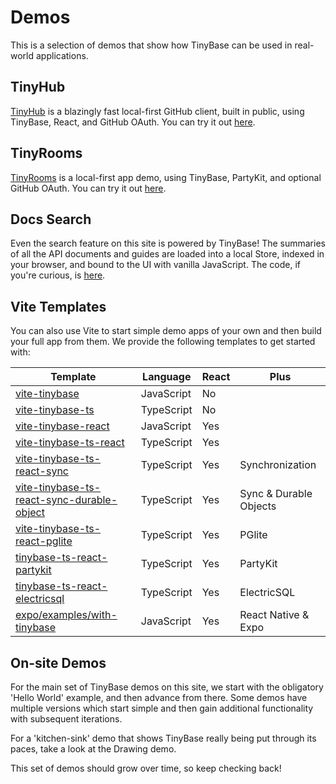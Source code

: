 # Demos

This is a selection of demos that show how TinyBase can be used in real-world
applications.

## TinyHub

[TinyHub](https://github.com/tinyplex/tinyhub) is a blazingly fast local-first
GitHub client, built in public, using TinyBase, React, and GitHub OAuth. You can
try it out [here](https://tinyhub.org).

## TinyRooms

[TinyRooms](https://github.com/tinyplex/tinyrooms) is a local-first app demo,
using TinyBase, PartyKit, and optional GitHub OAuth. You can try it out
[here](https://tinyrooms.jamesgpearce.partykit.dev).

## Docs Search

Even the search feature on this site is powered by TinyBase! The summaries of
all the API documents and guides are loaded into a local Store, indexed in your
browser, and bound to the UI with vanilla JavaScript. The code, if you're
curious, is
[here](https://github.com/tinyplex/tinybase/blob/main/site/js/common/search.ts).

## Vite Templates

You can also use Vite to start simple demo apps of your own and then build your
full app from them. We provide the following templates to get started with:

| Template                                                                                                             | Language   | React | Plus                   |
| -------------------------------------------------------------------------------------------------------------------- | ---------- | ----- | ---------------------- |
| [vite-tinybase](https://github.com/tinyplex/vite-tinybase)                                                           | JavaScript | No    |                        |
| [vite-tinybase-ts](https://github.com/tinyplex/vite-tinybase-ts)                                                     | TypeScript | No    |                        |
| [vite-tinybase-react](https://github.com/tinyplex/vite-tinybase-react)                                               | JavaScript | Yes   |                        |
| [vite-tinybase-ts-react](https://github.com/tinyplex/vite-tinybase-ts-react)                                         | TypeScript | Yes   |                        |
| [vite-tinybase-ts-react-sync](https://github.com/tinyplex/vite-tinybase-ts-react-sync)                               | TypeScript | Yes   | Synchronization        |
| [vite-tinybase-ts-react-sync-durable-object](https://github.com/tinyplex/vite-tinybase-ts-react-sync-durable-object) | TypeScript | Yes   | Sync & Durable Objects |
| [vite-tinybase-ts-react-pglite](https://github.com/tinyplex/vite-tinybase-ts-react-pglite)                           | TypeScript | Yes   | PGlite                 |
| [tinybase-ts-react-partykit](https://github.com/tinyplex/tinybase-ts-react-partykit)                                 | TypeScript | Yes   | PartyKit               |
| [tinybase-ts-react-electricsql](https://github.com/tinyplex/tinybase-ts-react-electricsql)                           | TypeScript | Yes   | ElectricSQL            |
| [expo/examples/with-tinybase](https://github.com/expo/examples/tree/master/with-tinybase)                            | JavaScript | Yes   | React Native & Expo    |

## On-site Demos

For the main set of TinyBase demos on this site, we start with the obligatory
'Hello World' example, and then advance from there. Some demos have multiple
versions which start simple and then gain additional functionality with
subsequent iterations.

For a 'kitchen-sink' demo that shows TinyBase really being put through its
paces, take a look at the Drawing demo.

This set of demos should grow over time, so keep checking back!
